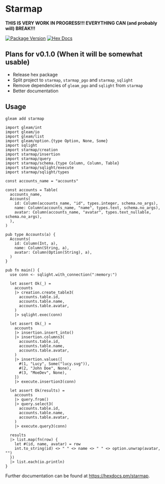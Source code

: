 # Starmap

**THIS IS VERY WORK IN PROGRESS!!! EVERYTHING CAN (and probably will) BREAK!!!**

[![Package Version](https://img.shields.io/hexpm/v/starmap)](https://hex.pm/packages/starmap)
[![Hex Docs](https://img.shields.io/badge/hex-docs-ffaff3)](https://hexdocs.pm/starmap/)

## Plans for v0.1.0 (When it will be somewhat usable)

- Release hex package
- Split project to `starmap`, `starmap_pgo` and `starmap_sqlight`
- Remove dependencies of `gleam_pgo` and `sqlight` from `starmap`
- Better documentation

## Usage

```sh
gleam add starmap
```

```gleam
import gleam/int
import gleam/io
import gleam/list
import gleam/option.{type Option, None, Some}
import sqlight
import starmap/creation
import starmap/insertion
import starmap/query
import starmap/schema.{type Column, Column, Table}
import starmap/sqlight/execute
import starmap/sqlight/types

const accounts_name = "accounts"

const accounts = Table(
  accounts_name,
  Accounts(
    id: Column(accounts_name, "id", types.integer, schema.no_args),
    name: Column(accounts_name, "name", types.text, schema.no_args),
    avatar: Column(accounts_name, "avatar", types.text_nullable, schema.no_args),
  ),
)

pub type Accounts(a) {
  Accounts(
    id: Column(Int, a),
    name: Column(String, a),
    avatar: Column(Option(String), a),
  )
}

pub fn main() {
  use conn <- sqlight.with_connection(":memory:")

  let assert Ok(_) =
    accounts
    |> creation.create_table3(
      accounts.table.id,
      accounts.table.name,
      accounts.table.avatar,
    )
    |> sqlight.exec(conn)

  let assert Ok(_) =
    accounts
    |> insertion.insert_into()
    |> insertion.columns3(
      accounts.table.id,
      accounts.table.name,
      accounts.table.avatar,
    )
    |> insertion.values([
      #(1, "Lucy", Some("lucy.svg")),
      #(2, "John Doe", None),
      #(3, "MoeDev", None),
    ])
    |> execute.insertion3(conn)

  let assert Ok(results) =
    accounts
    |> query.from()
    |> query.select3(
      accounts.table.id,
      accounts.table.name,
      accounts.table.avatar,
    )
    |> execute.query3(conn)

  results
  |> list.map(fn(row) {
    let #(id, name, avatar) = row
    int.to_string(id) <> " " <> name <> " " <> option.unwrap(avatar, "")
  })
  |> list.each(io.println)
}

```

Further documentation can be found at <https://hexdocs.pm/starmap>.
